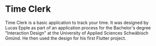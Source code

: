 # Time Clerk

Time Clerk is a basic application to track your time. It was designed by Lucas Epple as part of an application process for the Bachelor's degree "Interaction Design" at the University of Applied Sciences Schwäbisch Gmünd. He then used the design for his first Flutter project.